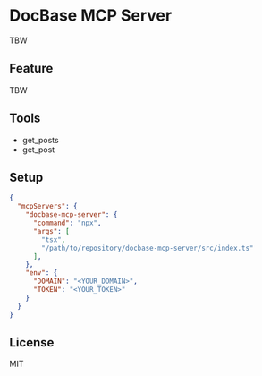 # DocBase MCP Server

TBW

## Feature

TBW

## Tools

- get_posts
- get_post

## Setup

``` json
{
  "mcpServers": {
    "docbase-mcp-server": {
      "command": "npx",
      "args": [
        "tsx",
        "/path/to/repository/docbase-mcp-server/src/index.ts"
      ],
    },
    "env": {
      "DOMAIN": "<YOUR_DOMAIN>",
      "TOKEN": "<YOUR_TOKEN>"
    }
  }
}
```

## License

MIT
